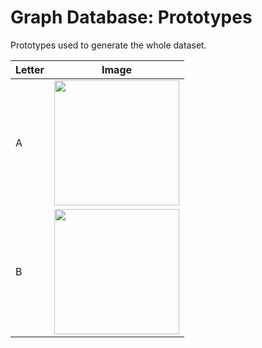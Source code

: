 # Graph Database: Prototypes

Prototypes used to generate the whole dataset.


| Letter  | Image |
| ------------- | ------------- |
| A  | <img src="https://github.com/priba/graph_db/blob/master/prototypes/A.png" width="200">   |
| B  | <img src="https://github.com/priba/graph_db/blob/master/prototypes/B.png" width="200"> |
